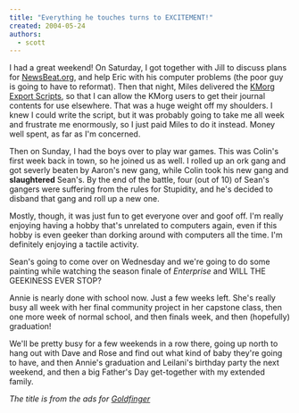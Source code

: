 ```yaml
---
title: "Everything he touches turns to EXCITEMENT!"
created: 2004-05-24
authors:
  - scott
---
```


I had a great weekend! On Saturday, I got together with Jill to discuss plans for [NewsBeat.org](http://www.newsbeat.org/), and help Eric with his computer problems (the poor guy is going to have to reformat). Then that night, Miles delivered the [KMorg Export Scripts](http://www.killingmachines.org/), so that I can allow the KMorg users to get their journal contents for use elsewhere. That was a huge weight off my shoulders. I knew I could write the script, but it was probably going to take me all week and frustrate me enormously, so I just paid Miles to do it instead. Money well spent, as far as I'm concerned.

Then on Sunday, I had the boys over to play war games. This was Colin's first week back in town, so he joined us as well. I rolled up an ork gang and got severly beaten by Aaron's new gang, while Colin took his new gang and **slaughtered** Sean's. By the end of the battle, four (out of 10) of Sean's gangers were suffering from the rules for Stupidity, and he's decided to disband that gang and roll up a new one.

Mostly, though, it was just fun to get everyone over and goof off. I'm really enjoying having a hobby that's unrelated to computers again, even if this hobby is even geeker than dorking around with computers all the time. I'm definitely enjoying a tactile activity.

Sean's going to come over on Wednesday and we're going to do some painting while watching the season finale of _Enterprise_ and WILL THE GEEKINESS EVER STOP?

Annie is nearly done with school now. Just a few weeks left. She's really busy all week with her final community project in her capstone class, then one more week of normal school, and then finals week, and then (hopefully) graduation!

We'll be pretty busy for a few weekends in a row there, going up north to hang out with Dave and Rose and find out what kind of baby they're going to have, and then Annie's graduation and Leilani's birthday party the next weekend, and then a big Father's Day get-together with my extended family.

_The title is from the ads for [Goldfinger](http://www.jamesbondmm.co.uk/bond-posters/goldfinger-posters.php?id=001)_
